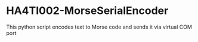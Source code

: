 # HA4TI002-MorseSerialEncoder
This python script encodes text to Morse code and sends it via virtual COM port
